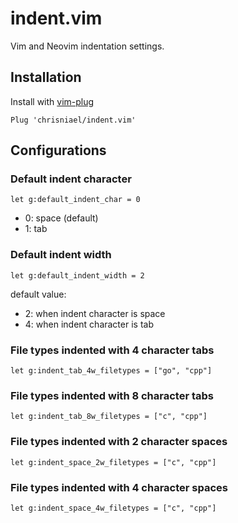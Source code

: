 # indent.vim

Vim and Neovim indentation settings.

## Installation

Install with [vim-plug](https://github.com/junegunn/vim-plug)

```vim
Plug 'chrisniael/indent.vim'
```

## Configurations

### Default indent character

```vim
let g:default_indent_char = 0
```

- 0: space (default)
- 1: tab

### Default indent width

```vim
let g:default_indent_width = 2
```

default value:

- 2: when indent character is space
- 4: when indent character is tab

### File types indented with 4 character tabs

```vim
let g:indent_tab_4w_filetypes = ["go", "cpp"]
```

### File types indented with 8 character tabs

```vim
let g:indent_tab_8w_filetypes = ["c", "cpp"]
```

### File types indented with 2 character spaces

```vim
let g:indent_space_2w_filetypes = ["c", "cpp"]
```

### File types indented with 4 character spaces

```vim
let g:indent_space_4w_filetypes = ["c", "cpp"]
```
